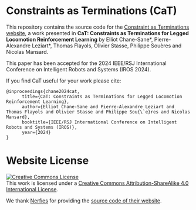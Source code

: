 # Constraints as Terminations (CaT)

This repository contains the source code for the [Constraint as Terminations website](https://constraints-as-terminations.github.io), a work presented in **CaT: Constraints as Terminations for Legged Locomotion Reinforcement Learning** by  Elliot Chane-Sane\*, Pierre-Alexandre Leziart\*, Thomas Flayols, Olivier Stasse, Philippe Souères and Nicolas Mansard.

This paper has been accepted for the 2024 IEEE/RSJ International Conference on Intelligent Robots and Systems (IROS 2024).

If you find CaT useful for your work please cite:
```
@inproceedings{chane2024cat,
      title={CaT: Constraints as Terminations for Legged Locomotion Reinforcement Learning},
      author={Elliot Chane-Sane and Pierre-Alexandre Leziart and Thomas Flayols and Olivier Stasse and Philippe Sou{\`e}res and Nicolas Mansard},
      booktitle={IEEE/RSJ International Conference on Intelligent Robots and Systems (IROS)},
      year={2024}
}
```

# Website License
<a rel="license" href="http://creativecommons.org/licenses/by-sa/4.0/"><img alt="Creative Commons License" style="border-width:0" src="https://i.creativecommons.org/l/by-sa/4.0/88x31.png" /></a><br />This work is licensed under a <a rel="license" href="http://creativecommons.org/licenses/by-sa/4.0/">Creative Commons Attribution-ShareAlike 4.0 International License</a>.

We thank [Nerfies](https://nerfies.github.io) for providing the [source code of their website](https://github.com/nerfies/nerfies.github.io).
